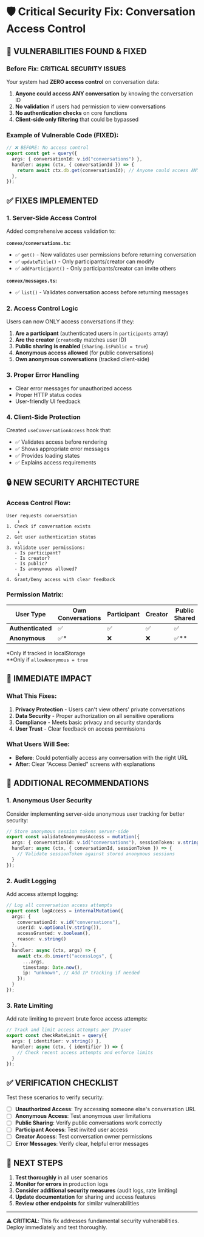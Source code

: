 # 🛡️ Critical Security Fix: Conversation Access Control

## 🚨 VULNERABILITIES FOUND & FIXED

### Before Fix: CRITICAL SECURITY ISSUES

Your system had **ZERO access control** on conversation data:

1. **Anyone could access ANY conversation** by knowing the conversation ID
2. **No validation** if users had permission to view conversations  
3. **No authentication checks** on core functions
4. **Client-side only filtering** that could be bypassed

### Example of Vulnerable Code (FIXED):
```typescript
// ❌ BEFORE: No access control
export const get = query({
  args: { conversationId: v.id("conversations") },
  handler: async (ctx, { conversationId }) => {
    return await ctx.db.get(conversationId); // Anyone could access ANY conversation!
  },
});
```

## ✅ FIXES IMPLEMENTED

### 1. Server-Side Access Control
Added comprehensive access validation to:

**`convex/conversations.ts`:**
- ✅ `get()` - Now validates user permissions before returning conversation
- ✅ `updateTitle()` - Only participants/creator can modify
- ✅ `addParticipant()` - Only participants/creator can invite others

**`convex/messages.ts`:**
- ✅ `list()` - Validates conversation access before returning messages

### 2. Access Control Logic
Users can now ONLY access conversations if they:

1. **Are a participant** (authenticated users in `participants` array)
2. **Are the creator** (`createdBy` matches user ID)
3. **Public sharing is enabled** (`sharing.isPublic = true`)
4. **Anonymous access allowed** (for public conversations)
5. **Own anonymous conversations** (tracked client-side)

### 3. Proper Error Handling
- Clear error messages for unauthorized access
- Proper HTTP status codes
- User-friendly UI feedback

### 4. Client-Side Protection
Created `useConversationAccess` hook that:
- ✅ Validates access before rendering
- ✅ Shows appropriate error messages
- ✅ Provides loading states
- ✅ Explains access requirements

## 🔒 NEW SECURITY ARCHITECTURE

### Access Control Flow:
```
User requests conversation
    ↓
1. Check if conversation exists
    ↓
2. Get user authentication status
    ↓
3. Validate user permissions:
   - Is participant?
   - Is creator?
   - Is public?
   - Is anonymous allowed?
    ↓
4. Grant/Deny access with clear feedback
```

### Permission Matrix:
| User Type | Own Conversations | Participant | Creator | Public Shared | Private |
|-----------|-------------------|-------------|---------|---------------|---------|
| **Authenticated** | ✅ | ✅ | ✅ | ✅ | ❌ |
| **Anonymous** | ✅* | ❌ | ❌ | ✅** | ❌ |

*Only if tracked in localStorage  
**Only if `allowAnonymous = true`

## 🚨 IMMEDIATE IMPACT

### What This Fixes:
1. **Privacy Protection** - Users can't view others' private conversations
2. **Data Security** - Proper authorization on all sensitive operations
3. **Compliance** - Meets basic privacy and security standards
4. **User Trust** - Clear feedback on access permissions

### What Users Will See:
- **Before**: Could potentially access any conversation with the right URL
- **After**: Clear "Access Denied" screens with explanations

## 🔧 ADDITIONAL RECOMMENDATIONS

### 1. Anonymous User Security
Consider implementing server-side anonymous user tracking for better security:

```typescript
// Store anonymous session tokens server-side
export const validateAnonymousAccess = mutation({
  args: { conversationId: v.id("conversations"), sessionToken: v.string() },
  handler: async (ctx, { conversationId, sessionToken }) => {
    // Validate sessionToken against stored anonymous sessions
  }
});
```

### 2. Audit Logging
Add access attempt logging:

```typescript
// Log all conversation access attempts
export const logAccess = internalMutation({
  args: { 
    conversationId: v.id("conversations"), 
    userId: v.optional(v.string()),
    accessGranted: v.boolean(),
    reason: v.string()
  },
  handler: async (ctx, args) => {
    await ctx.db.insert("accessLogs", {
      ...args,
      timestamp: Date.now(),
      ip: "unknown", // Add IP tracking if needed
    });
  }
});
```

### 3. Rate Limiting
Add rate limiting to prevent brute force access attempts:

```typescript
// Track and limit access attempts per IP/user
export const checkRateLimit = query({
  args: { identifier: v.string() },
  handler: async (ctx, { identifier }) => {
    // Check recent access attempts and enforce limits
  }
});
```

## ✅ VERIFICATION CHECKLIST

Test these scenarios to verify security:

- [ ] **Unauthorized Access**: Try accessing someone else's conversation URL
- [ ] **Anonymous Access**: Test anonymous user limitations
- [ ] **Public Sharing**: Verify public conversations work correctly
- [ ] **Participant Access**: Test invited user access
- [ ] **Creator Access**: Test conversation owner permissions
- [ ] **Error Messages**: Verify clear, helpful error messages

## 🎯 NEXT STEPS

1. **Test thoroughly** in all user scenarios
2. **Monitor for errors** in production logs
3. **Consider additional security measures** (audit logs, rate limiting)
4. **Update documentation** for sharing and access features
5. **Review other endpoints** for similar vulnerabilities

---

**⚠️ CRITICAL**: This fix addresses fundamental security vulnerabilities. Deploy immediately and test thoroughly. 